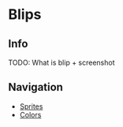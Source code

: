 # Blips

## Info

TODO: What is blip + screenshot

## Navigation

* [Sprites](docs/Resources/Blips/Sprites.md)
* [Colors](docs/Resources/Blips/Colors.md)
